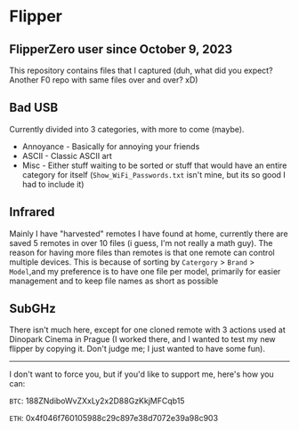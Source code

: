 # Flipper
FlipperZero user since ‎October ‎9, ‎2023
---
This repository contains files that I captured (duh, what did you expect? Another F0 repo with same files over and over? xD)

## Bad USB

Currently divided into 3 categories, with more to come (maybe).
- Annoyance - Basically for annoying your friends
- ASCII - Classic ASCII art
- Misc - Either stuff waiting to be sorted or stuff that would have an entire category for itself (```Show_WiFi_Passwords.txt``` isn't mine, but its so good I had to include it)

## Infrared

Mainly I have "harvested" remotes I have found at home, currently there are saved 5 remotes in over 10 files (i guess, I'm not really a math guy).
The reason for having more files than remotes is that one remote can control multiple devices. This is because of sorting by ```Catergory``` > ```Brand```  > ```Model```,and my preference is to have one file per model, primarily for easier management and to keep file names as short as possible

## SubGHz

There isn't much here, except for one cloned remote with 3 actions used at Dinopark Cinema in Prague (I worked there, and I wanted to test my new flipper by copying it. Don't judge me; I just wanted to have some fun).

---
I don't want to force you, but if you'd like to support me, here's how you can:

```BTC```: 188ZNdiboWvZXxLy2x2D88GzKkjMFCqb15

```ETH```: 0x4f046f760105988c29c897e38d7072e39a98c903
